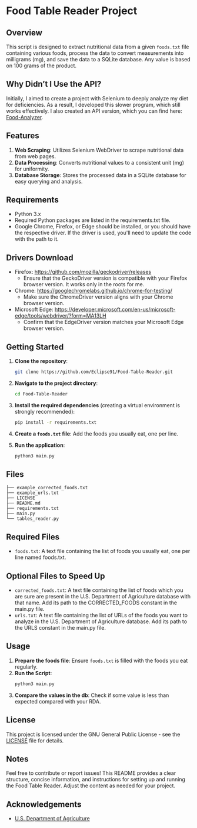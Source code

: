 # Food Table Reader Project

## Overview
This script is designed to extract nutritional data from a given `foods.txt` file containing various foods, process the data to convert measurements into milligrams (mg), and save the data to a SQLite database. Any value is based on 100 grams of the product.

## Why Didn’t I Use the API?

Initially, I aimed to create a project with Selenium to deeply analyze my diet for deficiencies. As a result, I developed this slower program, which still works effectively. I also created an API version, which you can find here: [Food-Analyzer](https://github.com/Eclipse91/Food-Analyzer).

## Features
1. **Web Scraping**: Utilizes Selenium WebDriver to scrape nutritional data from web pages.
2. **Data Processing**: Converts nutritional values to a consistent unit (mg) for uniformity.
3. **Database Storage**: Stores the processed data in a SQLite database for easy querying and analysis.

## Requirements

- Python 3.x
- Required Python packages are listed in the requirements.txt file.
- Google Chrome, Firefox, or Edge should be installed, or you should have the respective driver. If the driver is used, you'll need to update the code with the path to it.

## Drivers Download
- Firefox: https://github.com/mozilla/geckodriver/releases
  - Ensure that the GeckoDriver version is compatible with your Firefox browser version. It works only in the roots for me.
- Chrome: https://googlechromelabs.github.io/chrome-for-testing/
  - Make sure the ChromeDriver version aligns with your Chrome browser version. 
- Microsoft Edge: https://developer.microsoft.com/en-us/microsoft-edge/tools/webdriver/?form=MA13LH
  - Confirm that the EdgeDriver version matches your Microsoft Edge browser version.

## Getting Started

1. **Clone the repository**:
   ```bash
   git clone https://github.com/Eclipse91/Food-Table-Reader.git
   ```

2. **Navigate to the project directory**:
   ```bash
   cd Food-Table-Reader
   ```   

3. **Install the required dependencies** (creating a virtual environment is strongly recommended):
   ```bash
   pip install -r requirements.txt
   ```

4. **Create a `foods.txt` file**: Add the foods you usually eat, one per line.

5. **Run the application**:
   ```bash
   python3 main.py
   ```

## Files
   ```
├── example_corrected_foods.txt
├── example_urls.txt
├── LICENSE
├── README.md
├── requirements.txt
├── main.py
└── tables_reader.py
   ```

## Required Files
- `foods.txt`: A text file containing the list of foods you usually eat, one per line named foods.txt.

## Optional Files to Speed Up
- `corrected_foods.txt`: A text file containing the list of foods which you are sure are present in the U.S. Department of Agriculture database with that name. Add its path to the CORRECTED_FOODS constant in the main.py file.
- `urls.txt`: A text file containing the list of URLs of the foods you want to analyze in the U.S. Department of Agriculture database. Add its path to the URLS constant in the main.py file.

## Usage
1. **Prepare the foods file**: Ensure `foods.txt` is filled with the foods you eat regularly.
2. **Run the Script**:
   ```bash
   python3 main.py
   ```
3. **Compare the values in the db**: Check if some value is less than expected compared with your RDA.

## License
This project is licensed under the GNU General Public License - see the [LICENSE](LICENSE) file for details.

## Notes
Feel free to contribute or report issues! This README provides a clear structure, concise information, and instructions for setting up and running the Food Table Reader. Adjust the content as needed for your project.

## Acknowledgements
- [U.S. Department of Agriculture](https://fdc.nal.usda.gov/fdc-app.html#/food-search?query=&type=Foundation)

